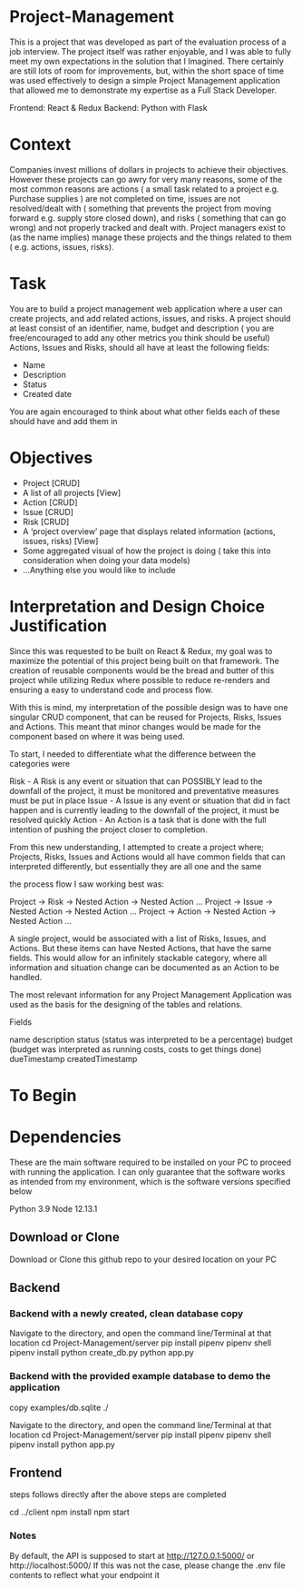 # Project-Management

This is a project that was developed as part of the evaluation process of a job interview. The project itself was rather enjoyable, and I was able to fully meet my own expectations in the solution that I Imagined. There certainly are still lots of room for improvements, but, within the short space of time was used effectively to design a simple Project Management application that allowed me to demonstrate my expertise as a Full Stack Developer. 

Frontend: React & Redux
Backend: Python with Flask

# Context 
Companies invest millions of dollars in projects to achieve their objectives. However these projects can go awry for very many reasons, some of the most common reasons are actions ( a small task related to a project e.g. Purchase supplies ) are not completed on time, issues are not resolved/dealt with ( something that prevents the project from moving forward e.g. supply store closed down), and risks ( something that can go wrong) and not properly tracked and dealt with. Project managers exist to (as the name implies) manage these projects and the things related to them ( e.g. actions, issues, risks).

# Task
You are to build a project management web application where a user can create projects, and
add related actions, issues, and risks.
A project should at least consist of an identifier, name, budget and description ( you are
free/encouraged to add any other metrics you think should be useful)
Actions, Issues and Risks, should all have at least the following fields:
- Name
- Description
- Status
- Created date

You are again encouraged to think about what other fields each of these should have and add them in

# Objectives

- Project [CRUD]
- A list of all projects [View]
- Action [CRUD]
- Issue [CRUD]
- Risk [CRUD]
- A ‘project overview’ page that displays related information (actions, issues, risks) [View]
- Some aggregated visual of how the project is doing ( take this into consideration when
doing your data models)
- ...Anything else you would like to include

# Interpretation and Design Choice Justification

Since this was requested to be built on React & Redux, my goal was to maximize the potential of this project being built on that framework. The creation of reusable components would be the bread and butter of this project while utilizing Redux where possible to reduce re-renders and ensuring a easy to understand code and process flow.

With this is mind, my interpretation of the possible design was to have one singular CRUD component, that can be reused for Projects, Risks, Issues and Actions. This meant that minor changes would be made for the component based on where it was being used.

To start, I needed to differentiate what the difference between the categories were

Risk - A Risk is any event or situation that can POSSIBLY lead to the downfall of the project, it must be monitored and preventative measures must be put in place
Issue - A Issue is any event or situation that did in fact happen and is currently leading to the downfall of the project, it must be resolved quickly
Action - An Action is a task that is done with the full intention of pushing the project closer to completion.

From this new understanding, I attempted to create a project where; Projects, Risks, Issues and Actions would all have common fields that can interpreted differently, but essentially they are all one and the same

the process flow I saw working best was: 

Project -> Risk -> Nested Action -> Nested Action ...
Project -> Issue -> Nested Action -> Nested Action ...
Project -> Action -> Nested Action -> Nested Action ...

A single project, would be associated with a list of Risks, Issues, and Actions. But these items can have Nested Actions, that have the same fields. This would allow for an infinitely stackable category, where all information and situation change can be documented as an Action to be handled.

The most relevant information for any Project Management Application was used as the basis for the designing of the tables and relations. 

Fields

name
description
status (status was interpreted to be a percentage)
budget (budget was interpreted as running costs, costs to get things done)
dueTimestamp
createdTimestamp

# To Begin

# Dependencies

These are the main software required to be installed on your PC to proceed with running the application. I can only guarantee that the software works as intended from my environment, which is the software versions specified below

Python 3.9
Node 12.13.1

## Download or Clone

Download or Clone this github repo to your desired location on your PC

## Backend

### Backend with a newly created, clean database copy

Navigate to the directory, and open the command line/Terminal at that location
cd Project-Management/server
pip install pipenv
pipenv shell
pipenv install
python create_db.py 
python app.py

### Backend with the provided example database to demo the application

copy examples/db.sqlite ./

Navigate to the directory, and open the command line/Terminal at that location
cd Project-Management/server
pip install pipenv
pipenv shell
pipenv install
python app.py

## Frontend

steps follows directly after the above steps are completed

cd ../client
npm install
npm start

### Notes

By default, the API is supposed to start at http://127.0.0.1:5000/ or http://localhost:5000/
If this was not the case, please change the .env file contents to reflect what your endpoint it
